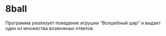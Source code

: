 # 8ball
Программа реализует поведение игрушки "Волшебный шар" и выдает один из множества возможных ответов.

